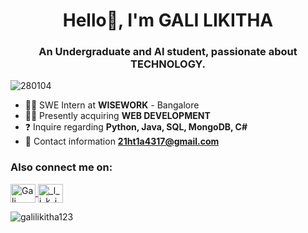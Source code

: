 <h1 align="center">Hello👋, I'm GALI LIKITHA</h1> 
<h3 align="center">An Undergraduate and AI student, passionate about TECHNOLOGY.</h3> 

<p align="left">
  <img src="https://komarev.com/ghpvc/?username=280104&label=Profile%20views&color=0e75b6&style=flat" alt="280104" />
</p>

- 👩‍💻 SWE Intern at **WISEWORK** - Bangalore
- 👩‍💻 Presently acquiring **WEB DEVELOPMENT**
- ❓ Inquire regarding **Python, Java, SQL, MongoDB, C#**
- 📧 Contact information **21ht1a4317@gmail.com**

<h3 align="left">Also connect me on:</h3>

<p align="left">
  <a href="https://www.linkedin.com/in/likitha-gali/" target="blank">
    <img align="center" src="https://raw.githubusercontent.com/rahuldkjain/github-profile-readme-generator/master/src/images/icons/Social/linked-in-alt.svg" alt="Gali Likitha" height="30" width="40" />
  </a>
  <a href="https://instagram.com/_l_i_k_i_t_h_a.__" target="blank">
    <img align="center" src="https://raw.githubusercontent.com/rahuldkjain/github-profile-readme-generator/master/src/images/icons/Social/instagram.svg" alt="_l_i_k_i_t_h_a.__" height="30" width="40" />
  </a>
 
</p>

<p>
  <img align="center" src="https://github-readme-stats.vercel.app/api/top-langs?username=galilikitha123&show_icons=true&locale=en&layout=compact" alt="galilikitha123" />
</p>

